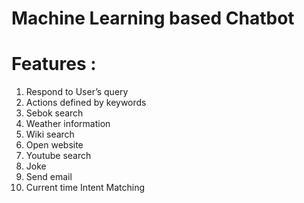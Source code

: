 # Machine Learning based Chatbot
# Features :
1. Respond to User’s query 
2. Actions defined by keywords 
3. Sebok search
4. Weather information
5. Wiki search
6. Open website
7. Youtube search
8. Joke
9. Send email
10. Current time
Intent Matching
